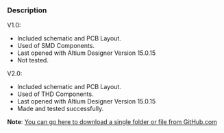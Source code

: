 ### Description

V1.0:
- Included schematic and PCB Layout.
- Used of SMD Components.
- Last opened with Altium Designer Version 15.0.15
- Not tested.

V2.0:
- Included schematic and PCB Layout.
- Used of THD Components. 
- Last opened with Altium Designer Version 15.0.15
- Made and tested successfully.

**Note**: [You can go here to download a single folder or file from GitHub.com](https://minhaskamal.github.io/DownGit/#/home)
